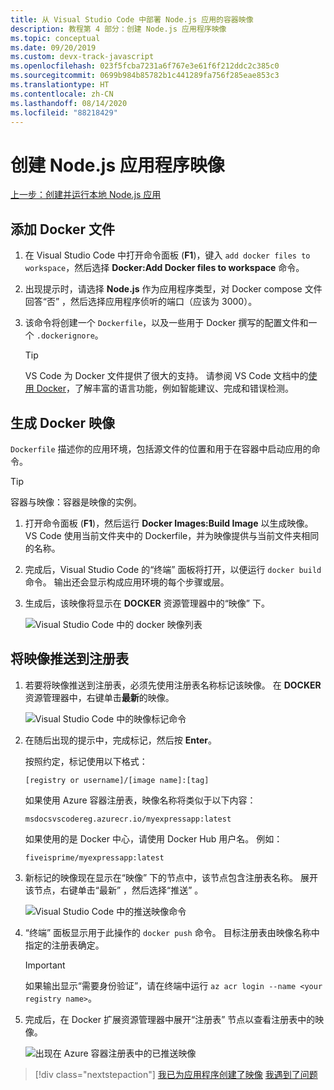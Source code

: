 ```yaml
---
title: 从 Visual Studio Code 中部署 Node.js 应用的容器映像
description: 教程第 4 部分：创建 Node.js 应用程序映像
ms.topic: conceptual
ms.date: 09/20/2019
ms.custom: devx-track-javascript
ms.openlocfilehash: 023f5fcba7231a6f767e3e61f6f212ddc2c385c0
ms.sourcegitcommit: 0699b984b85782b1c441289fa756f285eae853c3
ms.translationtype: HT
ms.contentlocale: zh-CN
ms.lasthandoff: 08/14/2020
ms.locfileid: "88218429"
---
```

# <a name="create-your-nodejs-application-image"></a>创建 Node.js 应用程序映像

[上一步：创建并运行本地 Node.js 应用](tutorial-vscode-docker-node-03.md)

## <a name="add-docker-files"></a>添加 Docker 文件

1. 在 Visual Studio Code 中打开命令面板  (**F1**)，键入 `add docker files to workspace`，然后选择 **Docker:Add Docker files to workspace** 命令。

1. 出现提示时，请选择 **Node.js** 作为应用程序类型，对 Docker compose 文件回答“否”  ，然后选择应用程序侦听的端口（应该为 3000）。

1. 该命令将创建一个 `Dockerfile`，以及一些用于 Docker 撰写的配置文件和一个 `.dockerignore`。

    > [!TIP]
    > VS Code 为 Docker 文件提供了很大的支持。 请参阅 VS Code 文档中的[使用 Docker](https://code.visualstudio.com/docs/azure/docker)，了解丰富的语言功能，例如智能建议、完成和错误检测。

## <a name="build-a-docker-image"></a>生成 Docker 映像

`Dockerfile` 描述你的应用环境，包括源文件的位置和用于在容器中启动应用的命令。

> [!TIP]
> 容器与映像：容器是映像的实例。

1. 打开命令面板  (**F1**)，然后运行 **Docker Images:Build Image** 以生成映像。 VS Code 使用当前文件夹中的 Dockerfile，并为映像提供与当前文件夹相同的名称。

1. 完成后，Visual Studio Code 的“终端”  面板将打开，以便运行 `docker build` 命令。 输出还会显示构成应用环境的每个步骤或层。

1. 生成后，该映像将显示在 **DOCKER** 资源管理器中的“映像”  下。

    ![Visual Studio Code 中的 docker 映像列表](media/deploy-containers/image-list.png)

## <a name="push-the-image-to-a-registry"></a>将映像推送到注册表

1. 若要将映像推送到注册表，必须先使用注册表名称标记该映像。 在 **DOCKER** 资源管理器中，右键单击**最新**的映像。

    ![Visual Studio Code 中的映像标记命令](media/deploy-containers/tag-command.png)

1. 在随后出现的提示中，完成标记，然后按 **Enter**。

    按照约定，标记使用以下格式：

    `[registry or username]/[image name]:[tag]`

    如果使用 Azure 容器注册表，映像名称将类似于以下内容：

    `msdocsvscodereg.azurecr.io/myexpressapp:latest`

    如果使用的是 Docker 中心，请使用 Docker Hub 用户名。 例如：

    `fiveisprime/myexpressapp:latest`

1. 新标记的映像现在显示在“映像”  下的节点中，该节点包含注册表名称。 展开该节点，右键单击“最新”  ，然后选择“推送”  。

    ![Visual Studio Code 中的推送映像命令](media/deploy-containers/push-command.png)

1. “终端”  面板显示用于此操作的 `docker push` 命令。 目标注册表由映像名称中指定的注册表确定。

   > [!IMPORTANT]
   > 如果输出显示“需要身份验证”，请在终端中运行 `az acr login --name <your registry name>`。

1. 完成后，在 Docker 扩展资源管理器中展开“注册表”  节点以查看注册表中的映像。

    ![出现在 Azure 容器注册表中的已推送映像](media/deploy-containers/image-in-acr.png)

> [!div class="nextstepaction"]
> [我已为应用程序创建了映像](tutorial-vscode-docker-node-05.md) [我遇到了问题](https://www.research.net/r/PWZWZ52?tutorial=docker-extension&step=containerize-app)
